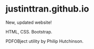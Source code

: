 # justinttran.github.io

New, updated website!

HTML, CSS.  Bootstrap.

PDFOBject utility by Philip Hutchinson.
